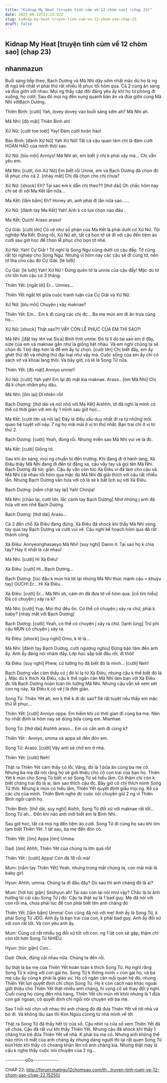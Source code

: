 ```yaml
---
title: "Kidnap My Heat [truyện tình củm về 12 chòm sao] (chap 23)"
date: 2025-06-12T13:23:52Z
slug: kidnap-my-heat-truyen-tinh-cum-ve-12-chom-sao-chap-23
draft: false
---
```


## Kidnap My Heat [truyện tình củm về 12 chòm sao] (chap 23)

## nhanmazun

Buổi sáng tiếp theo, Bạch Dương và Mã Nhi dậy sớm nhất mặc dù họ là ng đi ngủ trễ nhất vì phải thử rất nhiều lễ phục tối hôm qua. Cả 2 cùng ăn sáng và đùa giỡn với nhau. Mọi ng thấy cặp đôi đáng yêu ấy khi họ từ phòng đi xuống, họ cười. Sau đó mọi ng đến xung quanh bàn ăn và đùa giỡn cùng Mã Nhi vớiBạch Dương.
 
Thiên Bình: [cười] Yah, lovey dovey vào buổi sáng sớm ah? Mã Nhi ah.
 
Mã Nhi: [đỏ mặt] Thiên Bình ah!
 
Xử Nữ: [cười toe toét] Yay! Đám cưới hoàn hảo!
 
Bảo Bình: [đánh Xử Nữ] Yah Xử Nữ! Tất cả cậu quan tâm chỉ là đám cưới HOÀN HẢO của mình thôi sao.
 
Xử Nữ: [bĩu môi] Anniyo! Mã Nhi ah, em biết ý chị k phải vậy mà... Chị vẫn yêu em.
 
Mã Nhi: [cười, ôm Xử Nữ] Em biết rồi Unnie, em và Bạch Dương đã chọn đc lễ phục cho cả 2. [nháy mắt] Chị đã chọn cho chị chưa?
 
Xử Nữ: [shock] Eh? Tại sao em k dẫn chị theo?!! [thở dài] Oh chắc hôm nay chị sẽ đi với Ma Kết lần nữa...
 
Ma Kết: [lầm bầm] Eh? Honey ah, anh phải đi lần nữa sao......
 
Xử Nữ: [đánh tay Ma Kết] Yah! Anh k có lựa chọn nào đâu .
 
Ma Kết: Ouch! Araso araso!
 
Cự Giải: [cười lớn] Có vẻ như số phận của Ma Kết là phải dưới cơ Xử Nữ. Tội nghiệp Ma Kết. Đúng rồi, Xử Nữ ah, tất cả bọn tớ sẽ đi với cậu đến tiệm áo cưới sau giờ học để chọn lễ phục cho bọn tớ nhé.
 
Xử Nữ: Yah! Cự Giải ! Tớ nghĩ là Song Ngư cũng dưới cơ cậu đấy. Tớ cũng rất tội nghiệp cho Song Ngư. Nhưng vì hôm nay các cậu sẽ đi cùng tớ, nên tớ tha cho cậu đó Cự Giải. [lè lưỡi]
 
Cự Gải: [lè lưỡi] Yah! Xử Nữ ! Đừng quên tớ là unnie của cậu đấy! Mặc dù tớ chỉ lớn hơn cậu có 3 tháng.
 
Thiên Yết: [ngắt lời] Er... Unnies...
 
Thiên Yết ngắt lời giữa cuộc tranh luận của Cự Giải và Xử Nữ.
 
Xử Nữ: [bĩu môi] Chuyện j vậy maknae?
 
Thiên Yết: Em... Em k đi cùng các chị đc... Ba mẹ mún em đi ăn trưa cùng họ...
 
Xử Nữ: [shock] Thật sao?!! VẬY CÒN LỄ PHỤC CỦA EM THÌ SAO?!
 
Mã Nhi :[đặt tay lên vai Sica] Bình tĩnh unnie. Đó là lí do tại sao em ở đây, size của em và maknae gần như là giống hệt nhau. Và em nghĩ chúng ta sẽ chọn đc 1 bộ đẹp hơn là để em ấy tự chọn. [cười lớn] Chị biết đấy, em ấy ghét thử đồ và những thứ đại loại như vậy mà. Cuộc sống của em ấy chỉ có sách vở và khoai lang thôi. Và bây giờ, có lẽ là Song Tử nữa.
 
Thiên Yết: [đỏ mặt] Anniyo unnie!!
 
Xử Nữ: [cười] Yah yah! Em lại đỏ mặt kìa maknae. Araso.. [ôm Mã Nhi] Chị đã k chọn nhầm phụ dâu.
 
Mã Nhi: [ôm lại] Dĩ nhiên rồi!
 
Bạch Dương: [thở dài và nói nhỏ với Ma Kết] Aishhh, tớ đã nghĩ là mình có thể có thời gian với em ấy 1 mình sau giờ học...
 
Ma Kết: [cười lớn và nói lại] Đây là điều xấu duy nhất đi ra từ những mối quan hệ tuyệt vời này. 7 ng họ mãi mãi ở vị trí thứ nhất. Bạn trai chỉ ở vị trí thứ 2.
 
Bạch Dương: [cười] Yeah, đúng rồi. Nhưng miễn sao Mã Nhi vui vẻ là đc.
 
Ma Kết: [cười] Giống tớ.
 
Sau khi ăn sáng, mọi ng chuẩn bị đến trường. Khi đang đi ở hành lang, Xà Điêu thấy Mã Nhi đang đi đến từ đằng xa, cậu vẫy tay và gọi tên Mã Nhi. Bạch Dương đã tức giận. Cậu ấy vẫn còn tức Xà Điêu vì đã làm cho cậu và Mã Nhi cãi nhau tối hôm qua mặc dù Mã Nhi đã giải thích với cậu rất nhiều lần. Nhưng Bạch 
Dương vẫn hứa với cô là sẽ k bất lịch sự với Xà Điêu.
 
Bạch Dương: [nắm chặt tay lại] Yah! Chinjia!
 
Mã Nhi: [chào lại, cười lớn, lắc cánh tay Bạch Dương] Nhớ những j anh đã hứa với em nhé Bạch Dương.
 
Bạch Dương: [thở dài] Araso...
 
Cả 2 đến chỗ Xà Điêu đang đứng. Xà Điêu đã shock khi thấy Mã Nhi vòng tay qua tay Bạch Dương và cười vui vẻ. Cậu nghĩ kế hoạch hôm qua đã rất thành công.
 
Xà Điêu: Annyeonghasaeyo Mã Nhi! [suy nghĩ] Damn it. Tại sao họ k chia tay? Hay ít nhất là cãi nhau!
 
Mã Nhi: [cười] Hi Xà Điêu!
 
Xà Điêu: [cười] Hi...Bạch Dương...
 
Bạch Dương: [lúc đầu k mún trả lời lại nhưng Mã Nhi thúc mạnh cậu = khuỷu tay] OUCH! Er... Hi Xà Điêu..
 
Xà Điêu: [cười] Er... Mã Nhi ah, cám ơn đã đưa tớ về hôm qua. [cố tìm hiểu] Đã có chuyện j xảy ra k?
 
Mã Nhi: [cười] Yup. Mọi thứ đều ổn. Có thể có chuyện j xảy ra chứ, phải k baby? [nháy mắt với Bạch Dương]
 
Bạch Dương: [cười] Yeah, có thể có chuyện j xảy ra chứ. [lạnh lùng] Trừ phi cậu MÚN có chuyện j xảy ra.
 
Xà Điêu: [shock] [suy nghĩ] Omo, k lẽ là...
 
Mã Nhi: [đánh tay Bạch Dương, cười ngượng nghịu] Đừng bận tâm đến anh ấy. Anh ấy đang nói nhảm đấy. Lớp học sắp bắt đầu rồi, đi thôi!
 
Xà Điêu: [suy nghĩ] Phew, cứ tưởng họ đã biết đó là mình... [cười] Neh!
 
Bạch Dương vẫn cảm thấy có j đó kì lạ từ Xà Điêu, nhưng cậu k thể biết đó là j. Mặc dù k thích Xà Điêu, cậu k thể ngăn cản Mã Nhi làm bạn với Xà Điêu đc.Và Bạch Dương hoàn toàn tin tưởng Mã Nhi. Nhưng cậu vẫn sẽ xem xét con ng này, Xà Điêu k có vẻ j là đơn giản.
 
Song Tử: Thiên Yêt ah, em k thể k đi đc sao? Sẽ rất tuyệt nếu thấy em mặc thử lễ phục...
 
Thiên Yết: [cười] Anniyo oppa. Em hiếm khi có thời gian đi cùng ba mẹ. Nên họ nhất định là hôm nay sẽ dùng bữa cùng em. Mianhae.
 
Song Tử: [thở dài] Aishhh araso... Em có cần anh đi cùng k?
 
Thiên Yết : Anniyo, umma và appa sẽ đến đón em.
 
Song Tử: Araso. [cười] Vậy anh sẽ chờ em ở nhà.
 
Thiên Yêt: [cười] Neh!
 
Thật ra Thiên Yêt cảm thấy có lỗi. Vâng, đó là 1 bữa ăn cùng ba mẹ cô. Nhưng ba mẹ đã nói rằng họ sẽ giới thiệu cho cô con trai của bạn họ. Thiên Yêt k mún cho Song Tử biết vì sợ Song Tử sẽ hiểu lầm. Cô thậm chí còn k biết chàng trai đó là ai, làm sao thích cậu đc. Bây giờ cô chỉ thích mình Song Tử thôi. Nhưng k mún có hiểu lầm, Thiên Yết quyết định giấu mọi ng. Kể cả các chị của mình. Thiên Bình nghe đc cuộc nói chuyện giữ 2 ng vì Thiên Bình ngồi cạnh họ.
 
 
Thiên Bình: [thở dài, suy nghĩ] Aishh, Song Tử đối xử với maknae rất tốt... Song Tử ah... Đến khi nào anh mới biết em là Bình Nhi..
 
Sau giờ học, tất cả mọi ng đến tiệm áo cưới. Song Tử đi cùng họ sau khi ôm tạm biệt Thiên Yêt. 1 lát sau, ba mẹ đến đón cô.
 
Thiên Yết: [ôm] Appa [ôm] Umma.
 
Dad: [ôm] Ahhh, Thiên Yêt của chúng ta lớn quá rồi!
 
Thiên Yết : [cười] Appa! Con đã 18 rồi mà!
 
Mum: [nắm tay Thiên Yết] Yeah, nhưng trong mắt chúng ta, con mãi mãi là baby girl.
 
Hyun: Ahhh, umma. Chúng ta đi đâu đây? Dù sao thì anh chàng đó là ai?
 
Mum: [hơi tức giận] Seohyun ah! Tại sao con lại nói như vậy? Chắc là bị ảnh hưởng từ cái cậu Song Tử j đó. Cậu ta thật sự là 1 bad guy. Mẹ đã nói với con rồi mà, chưa phải lúc để con phải biết tên anh chàng đó
 
Thiên Yết: [lầm bầm] Umma! Con cũng đã nói với mẹ! Anh ấy là Song Tử, k phải Song Tử JĐÓ. Anh ấy là bạn trai của con, k phải bad guy. Anh ấy đối xử với con rất tốt. Và con yêu anh ấy.
 
Mum: Cũng có rất nhiều ng đối xử tốt với con. ng 1 lát con sẽ gặp, thậm chí còn tốt hơn Song Tử NHIỀU.
 
Hyun: [tức giận] Con...
 
Dad: Okok, đừng cãi nhau nữa. Chúng ta đến rồi.
 
Sự thật là ba mẹ của Thiên Yết hoàn toàn k thích Song Từ. Họ nghĩ rằng Song Tử k xứng với con gái họ. Song Tử k thông minh = con gái họ, và ba mẹ cậu ấy cũng k phải là giáo sư. Họ cố ngăn cản mối quan hệ đó, nhưng Thiên Yết lun quyết định chỉ chọn Song Tử. Họ k còn cách nào khác ngoài giới thiệu cho Thiên Yết thật nhiều anh chàng, hi vọng cô sẽ thay đổi ý nghĩ. Cuối cùng họ cũng đến nhà hàng, Thiên Yết chỉ mún rời khỏi nhưng là 1 đứa con gái ngoan, cô quyết định chỉ ngồi nói chuyện với ba mẹ.
 
 
Sao 1 hồi nói chịn với nhau thì anh chàng đó đã đưa Thiên Yết về tới nhà và bỏ đi. Và không lâu sao thì Kim Ngưu cũnng từ nhà mình về tới
 
Thật ra Song Tử đã thấy hết từ cửa sổ. Cậu nhìn ra cửa sổ xem Thiên Yết đã về chưa. Cậu đã rất vui khi thấy Thiên Yết. Nhưng cậu đã shock khi thấy 1 chàng trai trẻ đưa Thiên Yết về nhà. K phải ba mẹ cô. Nhưng anh không thể nào nhìn rõ mắt của anh chàng ấy nhưng dáng người thì lại rất quen Song Tử bùn’Hơn khi thấy cô choàng khăn lên cổ anh chàng kia. Nhưng thật may là cậu k nghe thấy cuộc nói chuyện của 2 ng...
 
 
----------o0o-------------
 
CHAP 22: http://forum.matngu12chomsao.com/th...truyen-tinh-cum-ve-12-chom-sao-chap-22.15250/